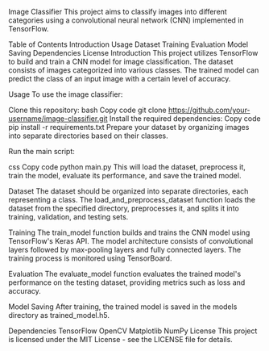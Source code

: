 Image Classifier
This project aims to classify images into different categories using a convolutional neural network (CNN) implemented in TensorFlow.

Table of Contents
Introduction
Usage
Dataset
Training
Evaluation
Model Saving
Dependencies
License
Introduction
This project utilizes TensorFlow to build and train a CNN model for image classification. The dataset consists of images categorized into various classes. The trained model can predict the class of an input image with a certain level of accuracy.

Usage
To use the image classifier:

Clone this repository:
bash
Copy code
git clone https://github.com/your-username/image-classifier.git
Install the required dependencies:
Copy code
pip install -r requirements.txt
Prepare your dataset by organizing images into separate directories based on their classes.

Run the main script:

css
Copy code
python main.py
This will load the dataset, preprocess it, train the model, evaluate its performance, and save the trained model.

Dataset
The dataset should be organized into separate directories, each representing a class. The load_and_preprocess_dataset function loads the dataset from the specified directory, preprocesses it, and splits it into training, validation, and testing sets.

Training
The train_model function builds and trains the CNN model using TensorFlow's Keras API. The model architecture consists of convolutional layers followed by max-pooling layers and fully connected layers. The training process is monitored using TensorBoard.

Evaluation
The evaluate_model function evaluates the trained model's performance on the testing dataset, providing metrics such as loss and accuracy.

Model Saving
After training, the trained model is saved in the models directory as trained_model.h5.

Dependencies
TensorFlow
OpenCV
Matplotlib
NumPy
License
This project is licensed under the MIT License - see the LICENSE file for details.

